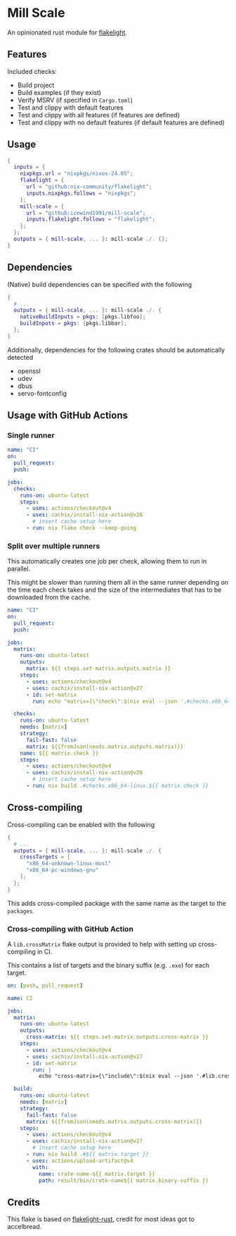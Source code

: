 # Mill Scale

An opinionated rust module for [flakelight](https://github.com/nix-community/flakelight).

## Features

Included checks:

- Build project
- Build examples (if they exist)
- Verify MSRV (if specified in `Cargo.toml`)
- Test and clippy with default features
- Test and clippy with all features (if features are defined)
- Test and clippy with no default features (if default features are defined)

## Usage

```nix
{
  inputs = {
    nixpkgs.url = "nixpkgs/nixos-24.05";
    flakelight = {
      url = "github:nix-community/flakelight";
      inputs.nixpkgs.follows = "nixpkgs";
    };
    mill-scale = {
      url = "github:icewind1991/mill-scale";
      inputs.flakelight.follows = "flakelight";
    };
  };
  outputs = { mill-scale, ... }: mill-scale ./. {};
}
```

## Dependencies

(Native) build dependencies can be specified with the following

```nix
{
  # ...
  outputs = { mill-scale, ... }: mill-scale ./. {
    nativeBuildInputs = pkgs: [pkgs.libfoo];
    buildInputs = pkgs: [pkgs.libbar];
  };
}
```

Additionally, dependencies for the following crates should be automatically detected

- openssl
- udev
- dbus
- servo-fontconfig

## Usage with GitHub Actions

### Single runner

```yaml
name: "CI"
on:
  pull_request:
  push:

jobs:
  checks:
    runs-on: ubuntu-latest
    steps:
      - uses: actions/checkout@v4
      - uses: cachix/install-nix-action@v26
        # insert cache setup here
      - run: nix flake check --keep-going
```

### Split over multiple runners

This automatically creates one job per check, allowing them to run in parallel.

This might be slower than running them all in the same runner depending on the time each check takes and the size of the intermediates that has to be downloaded from the cache.

```yaml
name: "CI"
on:
  pull_request:
  push:

jobs:
  matrix:
    runs-on: ubuntu-latest
    outputs:
      matrix: ${{ steps.set-matrix.outputs.matrix }}
    steps:
      - uses: actions/checkout@v4
      - uses: cachix/install-nix-action@v27
      - id: set-matrix
        run: echo "matrix={\"check\":$(nix eval --json '.#checks.x86_64-linux' --apply 'builtins.attrNames')}" | tee -a $GITHUB_OUTPUT

  checks:
    runs-on: ubuntu-latest
    needs: [matrix]
    strategy:
      fail-fast: false
      matrix: ${{fromJson(needs.matrix.outputs.matrix)}}
    name: ${{ matrix.check }}
    steps:
      - uses: actions/checkout@v4
      - uses: cachix/install-nix-action@v26
        # insert cache setup here
      - run: nix build .#checks.x86_64-linux.${{ matrix.check }}
```

## Cross-compiling

Cross-compiling can be enabled with the following

```nix
{
  # ...
  outputs = { mill-scale, ... }: mill-scale ./. {
    crossTargets = [
      "x86_64-unknown-linux-musl"
      "x86_64-pc-windows-gnu"
    ];
  };
}
```

This adds cross-compiled package with the same name as the target to the `packages`.

### Cross-compiling with GitHub Action

A `lib.crossMatrix` flake output is provided to help with setting up cross-compiling in CI.

This contains a list of targets and the binary suffix (e.g. `.exe`) for each target.

```yaml
on: [push, pull_request]

name: CI

jobs:
  matrix:
    runs-on: ubuntu-latest
    outputs:
      cross-matrix: ${{ steps.set-matrix.outputs.cross-matrix }}
    steps:
      - uses: actions/checkout@v4
      - uses: cachix/install-nix-action@v27
      - id: set-matrix
        run: |
          echo "cross-matrix={\"include\":$(nix eval --json '.#lib.crossMatrix')}" | tee -a $GITHUB_OUTPUT

  build:
    runs-on: ubuntu-latest
    needs: [matrix]
    strategy:
      fail-fast: false
      matrix: ${{fromJson(needs.matrix.outputs.cross-matrix)}}
    steps:
      - uses: actions/checkout@v4
      - uses: cachix/install-nix-action@v27
        # insert cache setup here
      - run: nix build .#${{ matrix.target }}
      - uses: actions/upload-artifact@v4
        with:
          name: crate-name-${{ matrix.target }}
          path: result/bin/crate-name${{ matrix.binary-suffix }}
```

## Credits

This flake is based on [flakelight-rust](https://github.com/accelbread/flakelight-rust), credit for most ideas got to accelbread.
